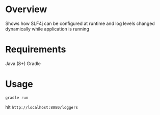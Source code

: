 # Overview

Shows how SLF4j can be configured at runtime and log levels changed dynamically while application is running

# Requirements

Java (8+)
Gradle

# Usage

`gradle run`

hit `http://localhost:8080/loggers`
